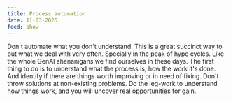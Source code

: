 ```yaml
---
title: Process automation
date: 11-03-2025
feed: show
---
```


Don't automate what you don't understand. This is a great succinct way to put what we deal with very often. Specially in the peak of hype cycles. Like the whole GenAI shenanigans we find ourselves in these days. The first thing to do is to understand what the process is, how the work it's done. And identify if there are things worth improving or in need of fixing. Don't throw solutions at non-existing problems. Do the leg-work to understand how things work, and you will uncover real opportunities for gain.